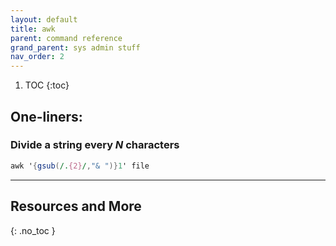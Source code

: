 ```yaml
---
layout: default
title: awk
parent: command reference
grand_parent: sys admin stuff
nav_order: 2
---
```


1. TOC
{:toc}

## One-liners:
### Divide a string every *N* characters
```awk
awk '{gsub(/.{2}/,"& ")}1' file
```



---

## Resources and More
{: .no_toc }
